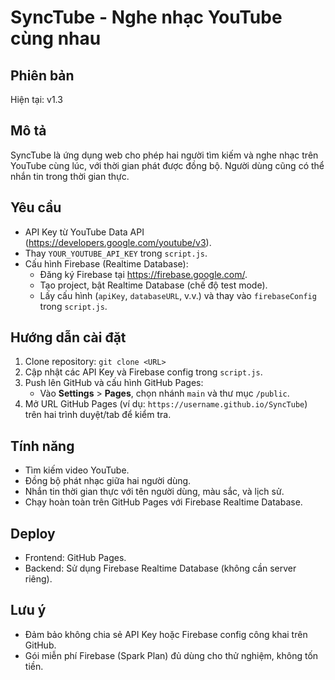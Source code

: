 # SyncTube - Nghe nhạc YouTube cùng nhau

## Phiên bản
Hiện tại: v1.3

## Mô tả
SyncTube là ứng dụng web cho phép hai người tìm kiếm và nghe nhạc trên YouTube cùng lúc, với thời gian phát được đồng bộ. Người dùng cũng có thể nhắn tin trong thời gian thực.

## Yêu cầu
- API Key từ YouTube Data API (https://developers.google.com/youtube/v3).
- Thay `YOUR_YOUTUBE_API_KEY` trong `script.js`.
- Cấu hình Firebase (Realtime Database):
  - Đăng ký Firebase tại https://firebase.google.com/.
  - Tạo project, bật Realtime Database (chế độ test mode).
  - Lấy cấu hình (`apiKey`, `databaseURL`, v.v.) và thay vào `firebaseConfig` trong `script.js`.

## Hướng dẫn cài đặt
1. Clone repository: `git clone <URL>`
2. Cập nhật các API Key và Firebase config trong `script.js`.
3. Push lên GitHub và cấu hình GitHub Pages:
   - Vào **Settings** > **Pages**, chọn nhánh `main` và thư mục `/public`.
4. Mở URL GitHub Pages (ví dụ: `https://username.github.io/SyncTube`) trên hai trình duyệt/tab để kiểm tra.

## Tính năng
- Tìm kiếm video YouTube.
- Đồng bộ phát nhạc giữa hai người dùng.
- Nhắn tin thời gian thực với tên người dùng, màu sắc, và lịch sử.
- Chạy hoàn toàn trên GitHub Pages với Firebase Realtime Database.

## Deploy
- Frontend: GitHub Pages.
- Backend: Sử dụng Firebase Realtime Database (không cần server riêng).

## Lưu ý
- Đảm bảo không chia sẻ API Key hoặc Firebase config công khai trên GitHub.
- Gói miễn phí Firebase (Spark Plan) đủ dùng cho thử nghiệm, không tốn tiền.